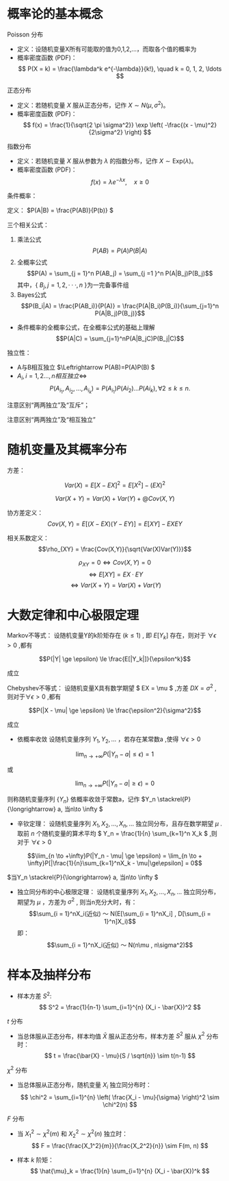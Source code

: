 # 概率论的基本概念

Poisson 分布
- 定义：设随机变量X所有可能取的值为0,1,2,…，而取各个值的概率为
- 概率密度函数 (PDF)：
  $$ P(X = k) = \frac{\lambda^k e^{-\lambda}}{k!}, \quad k = 0, 1, 2, \ldots $$

正态分布
- 定义：若随机变量 $X$ 服从正态分布，记作 $X \sim N(\mu, \sigma^2)$。
- 概率密度函数 (PDF)：
  $$ f(x) = \frac{1}{\sqrt{2 \pi \sigma^2}} \exp \left( -\frac{(x - \mu)^2}{2\sigma^2} \right) $$

指数分布
- 定义：若随机变量 $X$ 服从参数为 $\lambda$ 的指数分布，记作 $X \sim \text{Exp}(\lambda)$。
- 概率密度函数 (PDF)：
  $$ f(x) = \lambda e^{-\lambda x}, \quad x \ge 0 $$


条件概率：

定义： $P(A|B) = \frac{P(AB)}{P(b)} $

三个相关公式：
1. 乘法公式
$$P(AB) = P(A)P(B|A)$$
2. 全概率公式
$$P(A) = \sum_{j = 1}^n P(AB_j) = \sum_{j =1 }^n P(A|B_j)P(B_j)$$
其中，{ $B_j , j = 1,2,···,n$ }为一完备事件组
3. Bayes公式
$$P(B_i|A) = \frac{P(AB_i)}{P(A)} = \frac{P(A|B_i)P(B_i)}{\sum_{j=1}^n P(A|B_j)P(B_j)}$$

- 条件概率的全概率公式，在全概率公式的基础上理解
$$P(A|C) = \sum_{j=1}^nP(A|B_jC)P(B_j|C)$$

独立性：

- A与B相互独立  $\Leftrightarrow P(AB)=P(A)P(B) $
- $A_i,i=1,2\dots ,n 相互独立 \Leftrightarrow$
$$P(A_{i_1} , A_{i_2} , \dots , A_{i_k}) = P(A_{i_1})P(A{i_2})\dots P(A{i_k}),\forall 2\le k\le n.$$

注意区别“两两独立”及“互斥”；

注意区别“两两独立”及“相互独立”

# 随机变量及其概率分布

方差：

$$Var(X) = E[X- EX]^2 = E[X^2] - (EX)^2$$

$$Var(X+Y) = Var(X) + Var(Y) + @Cov(X,Y)$$

协方差定义：
$$Cov(X,Y) = E[(X-EX)(Y-EY)] = E[XY] - EXEY$$

相关系数定义：
$$\rho_{XY} = \frac{Cov(X,Y)}{\sqrt{Var(X)Var(Y)}}$$

$$\rho_{XY} = 0 \Leftrightarrow Cov(X,Y) = 0$$
$$\Leftrightarrow E[XY] = EX·EY$$
$$\Leftrightarrow Var(X+Y) = Var(X) + Var(Y)$$

# 大数定律和中心极限定理

Markov不等式：
设随机变量Y的k阶矩存在 $( k \le 1 )$ , 即 $E[Y_k]$ 存在，则对于 $\forall \epsilon \gt  0$ ,都有

$$P(|Y| \ge \epsilon) \le \frac{E[|Y_k|]}{\epsilon^k}$$

成立

Chebyshev不等式：
设随机变量X具有数学期望 $ EX = \mu $ ,方差 $DX = \sigma^2$ , 则对于$\forall \epsilon \gt  0$ ,都有

$$P(|X - \mu| \ge \epsilon) \le \frac{\epsilon^2}{\sigma^2}$$

成立

- 依概率收敛
设随机变量序列 $Y_1,Y_2,\dots$ ，若存在某常数a ,使得 $\forall \epsilon \gt  0$

$$\lim_{n \to +\infty}P(|Y_n - a|\le \epsilon) = 1 $$

或

$$\lim_{n \to +\infty}P(|Y_n - a|\ge \epsilon) = 0 $$

则称随机变量序列 $\{ Y_n \}$ 依概率收敛于常数a，记作  $Y_n \stackrel{P}{\longrightarrow}  a, 当n\to \infty $

- 辛钦定理：
设随机变量序列 $X_1 , X_2 , \dots , X_n ,\dots$ 独立同分布，且存在数学期望 $\mu$ .取前 $n$ 个随机变量的算术平均
$ Y_n = \frac{1}{n} \sum_{k=1}^n X_k $ ,则对于 $\forall \epsilon \gt  0$

$$\lim_{n \to +\infty}P(|Y_n - \mu| \ge \epsilon) = \lim_{n \to + \infty}P[|\frac{1}{n}\sum_{k=1}^nX_k - \mu|\ge\epsilon] = 0$$

$当Y_n \stackrel{P}{\longrightarrow}  a, 当n\to \infty $

- 独立同分布的中心极限定理：
设随机变量序列 $X_1 , X_2 , \dots , X_n ,\dots$ 独立同分布，期望为 $\mu$ ，方差为 $\sigma^2$ , 则当n充分大时，有：
$$\sum_{i = 1}^nX_i(近似) ～ N(E[\sum_{i = 1}^nX_i] , D[\sum_{i = 1}^n]X_i)$$
即：
$$\sum_{i = 1}^nX_i(近似) ～ N(n\mu , n\sigma^2)$$

# 样本及抽样分布



- 样本方差 $S^2$:
  $$ S^2 = \frac{1}{n-1} \sum_{i=1}^{n} (X_i - \bar{X})^2 $$


 $t$ 分布

- 当总体服从正态分布，样本均值 $\bar{X}$ 服从正态分布，样本方差 $S^2$ 服从 $\chi^2$ 分布时：
  $$ t = \frac{\bar{X} - \mu}{S / \sqrt{n}} \sim t(n-1) $$

 $\chi^2$ 分布

- 当总体服从正态分布，随机变量 $X_i$ 独立同分布时：
  $$ \chi^2 = \sum_{i=1}^{n} \left( \frac{X_i - \mu}{\sigma} \right)^2 \sim \chi^2(n) $$

 $F$ 分布

- 当 $X_1^2 \sim \chi^2(m)$ 和 $X_2^2 \sim \chi^2(n)$ 独立时：
  $$ F = \frac{\frac{X_1^2}{m}}{\frac{X_2^2}{n}} \sim F(m, n) $$


- 样本 $k$ 阶矩：
  $$ \hat{\mu}_k = \frac{1}{n} \sum_{i=1}^{n} (X_i - \bar{X})^k $$

